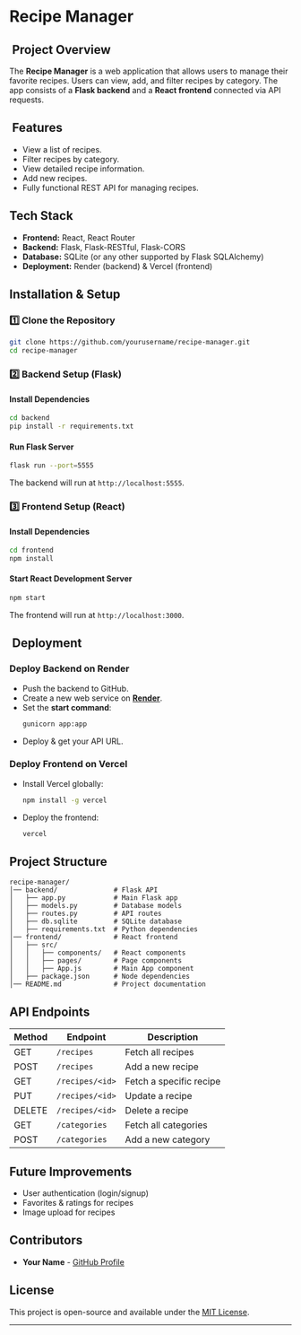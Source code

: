 # Recipe Manager

##  Project Overview

The **Recipe Manager** is a web application that allows users to manage their favorite recipes. Users can view, add, and filter recipes by category. The app consists of a **Flask backend** and a **React frontend** connected via API requests.

##  Features

- View a list of recipes.
- Filter recipes by category.
- View detailed recipe information.
- Add new recipes.
- Fully functional REST API for managing recipes.

## Tech Stack

- **Frontend:** React, React Router
- **Backend:** Flask, Flask-RESTful, Flask-CORS
- **Database:** SQLite (or any other supported by Flask SQLAlchemy)
- **Deployment:** Render (backend) & Vercel (frontend)

## Installation & Setup

### **1️⃣ Clone the Repository**

```bash
git clone https://github.com/yourusername/recipe-manager.git
cd recipe-manager
```

### **2️⃣ Backend Setup (Flask)**

#### **Install Dependencies**

```bash
cd backend
pip install -r requirements.txt
```

#### **Run Flask Server**

```bash
flask run --port=5555
```

The backend will run at `http://localhost:5555`.

### **3️⃣ Frontend Setup (React)**

#### **Install Dependencies**

```bash
cd frontend
npm install
```

#### **Start React Development Server**

```bash
npm start
```

The frontend will run at `http://localhost:3000`.

##  Deployment

### **Deploy Backend on Render**

- Push the backend to GitHub.
- Create a new web service on **[Render](https://render.com/)**.
- Set the **start command**:
  ```bash
  gunicorn app:app
  ```
- Deploy & get your API URL.

### **Deploy Frontend on Vercel**

- Install Vercel globally:
  ```bash
  npm install -g vercel
  ```
- Deploy the frontend:
  ```bash
  vercel
  ```

## Project Structure

```
recipe-manager/
│── backend/              # Flask API
│   ├── app.py            # Main Flask app
│   ├── models.py         # Database models
│   ├── routes.py         # API routes
│   ├── db.sqlite         # SQLite database
│   ├── requirements.txt  # Python dependencies
│── frontend/             # React frontend
│   ├── src/
│   │   ├── components/   # React components
│   │   ├── pages/        # Page components
│   │   ├── App.js        # Main App component
│   ├── package.json      # Node dependencies
│── README.md             # Project documentation
```

## API Endpoints

| Method | Endpoint        | Description             |
| ------ | --------------- | ----------------------- |
| GET    | `/recipes`      | Fetch all recipes       |
| POST   | `/recipes`      | Add a new recipe        |
| GET    | `/recipes/<id>` | Fetch a specific recipe |
| PUT    | `/recipes/<id>` | Update a recipe         |
| DELETE | `/recipes/<id>` | Delete a recipe         |
| GET    | `/categories`   | Fetch all categories    |
| POST   | `/categories`   | Add a new category      |

## Future Improvements

- User authentication (login/signup)
- Favorites & ratings for recipes
- Image upload for recipes

## Contributors

- **Your Name** - [GitHub Profile](https://github.com/yourusername)

## License

This project is open-source and available under the [MIT License](LICENSE).

---



